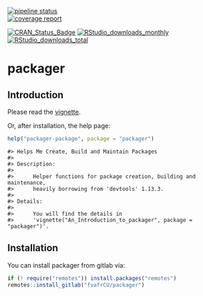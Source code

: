 [![pipeline status](https://gitlab.com/fvafrCU/packager/badges/master/pipeline.svg)](https://gitlab.com/fvafrCU/packager/commits/master)    
[![coverage report](https://gitlab.com/fvafrCU/packager/badges/master/coverage.svg)](https://gitlab.com/fvafrCU/packager/commits/master)
<!-- 
    [![Build Status](https://travis-ci.org/fvafrCU/packager.svg?branch=master)](https://travis-ci.org/fvafrCU/packager)
    [![Coverage Status](https://codecov.io/github/fvafrCU/packager/coverage.svg?branch=master)](https://codecov.io/github/fvafrCU/packager?branch=master)
-->
[![CRAN_Status_Badge](https://www.r-pkg.org/badges/version/packager)](https://cran.r-project.org/package=packager)
[![RStudio_downloads_monthly](https://cranlogs.r-pkg.org/badges/packager)](https://cran.r-project.org/package=packager)
[![RStudio_downloads_total](https://cranlogs.r-pkg.org/badges/grand-total/packager)](https://cran.r-project.org/package=packager)

<!-- README.md is generated from README.Rmd. Please edit that file -->



# packager
## Introduction
Please read the
[vignette](https://fvafrCU.gitlab.io/packager/doc/An_Introduction_to_packager.html).
<!-- 
[vignette](https://CRAN.R-project.org/package=packager/vignettes/An_Introduction_to_packager.html).

-->

Or, after installation, the help page:

```r
help("packager-package", package = "packager")
```

```
#> Helps Me Create, Build and Maintain Packages
#> 
#> Description:
#> 
#>      Helper functions for package creation, building and maintenance,
#>      heavily borrowing from 'devtools' 1.13.3.
#> 
#> Details:
#> 
#>      You will find the details in
#>      'vignette("An_Introduction_to_packager", package = "packager")'.
```

## Installation

You can install packager from gitlab via:


```r
if (! require("remotes")) install.packages("remotes")
remotes::install_gitlab("fvafrCU/packager")
```


